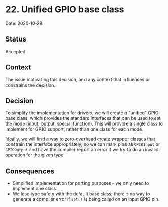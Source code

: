 # 22. Unified GPIO base class

Date: 2020-10-28

## Status

Accepted

## Context

The issue motivating this decision, and any context that influences or constrains the decision.

## Decision

To simplify the implementation for drivers, we will create a "unified" GPIO base class, which provides the standard interfaces that can be used to set the mode (input, output, special function). This will provide a single class to implement for GPIO support, rather than one class for each mode.

Ideally, we will find a way to zero-overhead create wrapper classes that constrain the interface appropriately, so we can mark pins as `GPIOInput` or `GPIOOutput` and have the compiler report an error if we try to do an invalid operation for the given type.

## Consequences

- Simplified implementation for porting purposes - we only need to implement one class.
- We lose type safety with the default base class; there's no way to generate a compiler error if `set()` is being called on an input GPIO pin.

